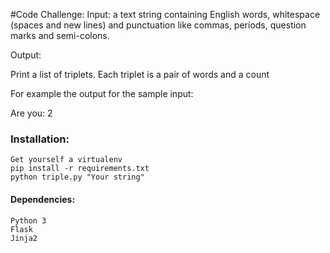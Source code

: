 #Code Challenge:
Input:
a text string containing English words, whitespace (spaces and new lines) and punctuation
like commas, periods, question marks and semi-colons.

Output:

Print a list of triplets. Each triplet is a pair of words and a count

For example the output for the sample input:

Are you: 2


### Installation:

    Get yourself a virtualenv
    pip install -r requirements.txt
    python triple.py "Your string"

#### Dependencies:
    
    Python 3
    Flask
    Jinja2
